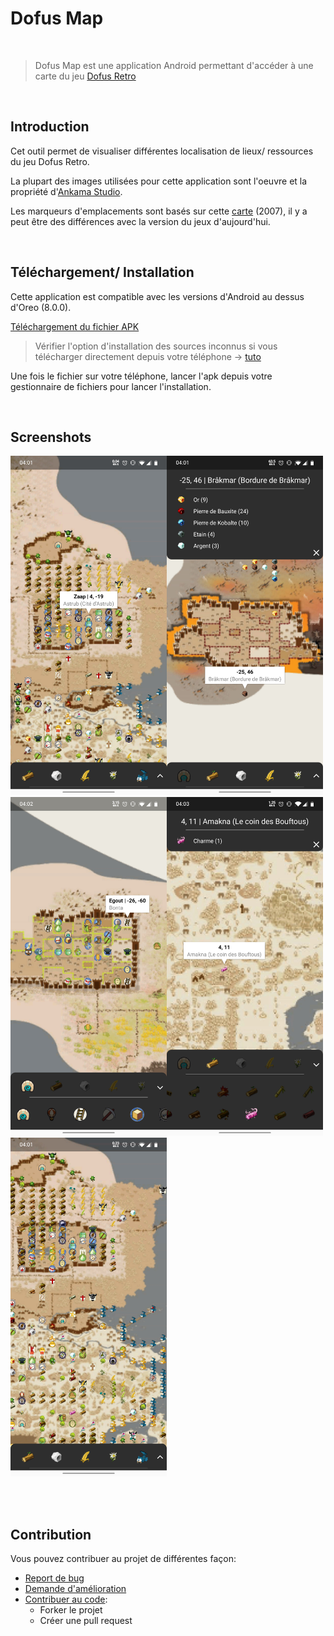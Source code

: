 # Dofus Map

</br>

> Dofus Map est une application Android permettant d'accéder à une carte du jeu [Dofus Retro](https://www.dofus.com/fr/dofus-retro)

</br>

## Introduction

Cet outil permet de visualiser différentes localisation de lieux/ ressources du jeu Dofus Retro.

La plupart des images utilisées pour cette application sont l'oeuvre et la propriété d'[Ankama Studio](https://www.ankama.com/fr).

Les marqueurs d'emplacements sont basés sur cette [carte](http://www.dofus.tools/?page=carteOld) (2007), il y a peut être des différences avec la version du jeux d'aujourd'hui.

</br>

## Téléchargement/ Installation

Cette application est compatible avec les versions d'Android au dessus d'Oreo (8.0.0).

[Téléchargement du fichier APK](https://github.com/AntoineAverlant/DofusMap/raw/425a832c8a49433c5b7467c1ed4024ef450729ba/readme/dofus-map.apk)

> Vérifier l'option d'installation des sources inconnus si vous télécharger directement depuis votre téléphone -> [tuto](https://www.frandroid.com/comment-faire/tutoriaux/184151_comment-installer-un-fichier-apk-sur-son-terminal-android)

Une fois le fichier sur votre téléphone, lancer l'apk depuis votre gestionnaire de fichiers pour lancer l'installation.

</br>

## Screenshots

<img src="./readme/screen1.jpg" width="250"><img src="./readme/screen2.jpg" width="250"><img src="./readme/screen3.jpg" width="250"><img src="./readme/screen4.jpg" width="250"><img src="./readme/screen5.jpg" width="250">

</br></br>

## Contribution

Vous pouvez contribuer au projet de différentes façon:

- [Report de bug](https://github.com/AntoineAverlant/DofusMap/issues/new)
- [Demande d'amélioration](https://github.com/AntoineAverlant/DofusMap/issues/new)
- [Contribuer au code](https://github.com/AntoineAverlant/DofusMap/pulls):
  - Forker le projet
  - Créer une pull request
